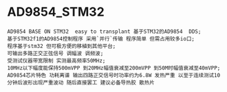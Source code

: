 # AD9854_STM32
    AD9854 BASE ON STM32  easy to transplant 基于STM32的AD9854  DDS;
    基于STM32f1的AD9854控制程序 采用`并行`传输 程序简单 但需占用较多io口;
    程序基于stm32 但可极方便的移植到其他平台;
    可输出多路正交正弦信号 调幅波 调频波;
    受测试仪器带宽限制 实测最高频率50MHz;
    10MHz以下幅度能保持500mVPP 到20MHz幅值衰减至200mVPP 到50M时幅值衰减至40mVPP;
    AD9854芯片特色 功耗离谱 输出四路正交信号时功率约为6.8W 发热严重 以至于连续测试10分钟后波形出现严重波动 随后直接罢工 建议必备导热胶 散热片
